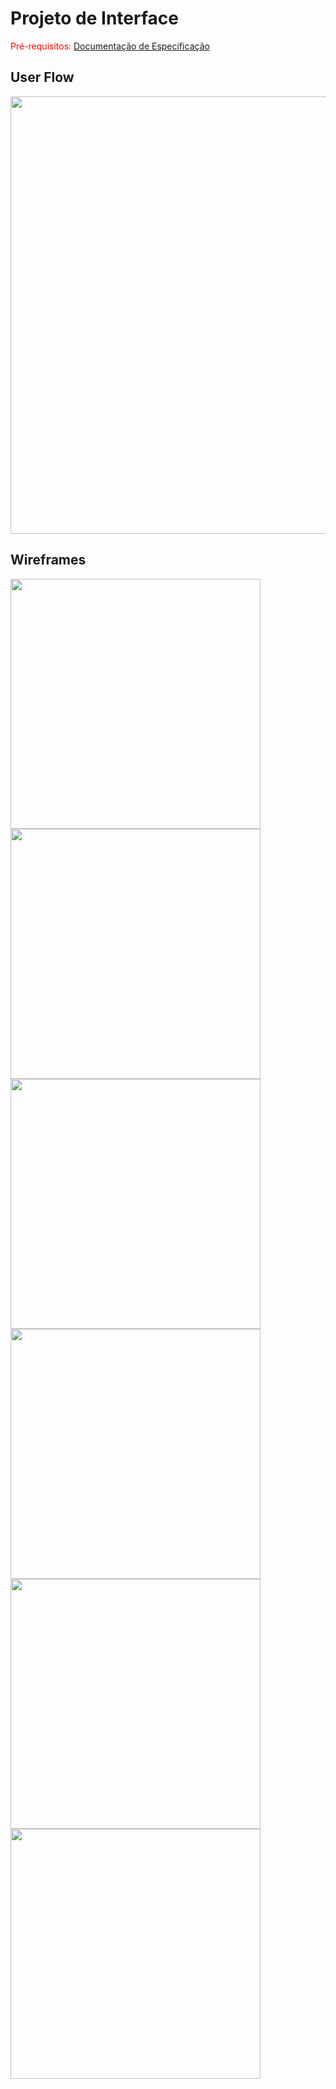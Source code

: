 
# Projeto de Interface

<span style="color:red">Pré-requisitos: <a href="2-Especificação do Projeto.md"> Documentação de Especificação</a></span>

## User Flow

<img src="https://user-images.githubusercontent.com/114973305/197417833-5accc013-d133-456a-933d-f094b0072497.jpeg" width="700px">


## Wireframes

<img src="https://user-images.githubusercontent.com/114973305/197416976-06b64155-fa12-4318-b498-42579eaf6180.png" width="400px">

<img src="https://user-images.githubusercontent.com/114973305/197416984-09db88ec-4819-4a3c-8fd4-b5f3fdc4f9e0.png" width="400px">

<img src="https://user-images.githubusercontent.com/114973305/197416994-17c966f2-a972-4b8e-b4a7-ee19e67629cb.png" width="400px">

<img src="https://user-images.githubusercontent.com/114973305/197417476-181e75cd-c513-421f-937a-f46a4384b823.png" width="400px">

<img src="https://user-images.githubusercontent.com/114973305/197417017-0a0617a0-cb00-4918-93e2-d54b2b65630f.png" width="400px">

<img src="https://user-images.githubusercontent.com/114973305/197417008-9b4de5e8-5ded-4787-8dc7-c98df14f37fb.png" width="400px">
